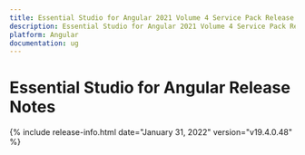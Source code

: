 ```yaml
---
title: Essential Studio for Angular 2021 Volume 4 Service Pack Release Notes  
description: Essential Studio for Angular 2021 Volume 4 Service Pack Release Notes  
platform: Angular
documentation: ug
---
```


# Essential Studio for Angular  Release Notes  

{% include release-info.html date="January 31, 2022"  version="v19.4.0.48" %} 





